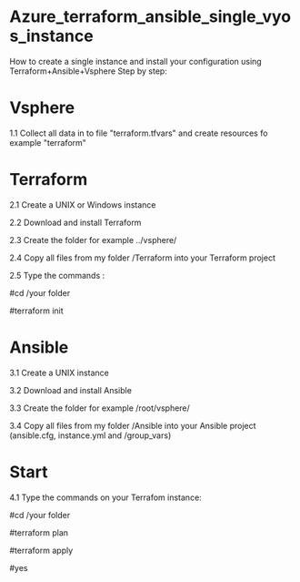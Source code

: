 # Azure_terraform_ansible_single_vyos_instance
How to create a single instance and install your configuration using Terraform+Ansible+Vsphere 
Step by step:
# Vsphere
1.1 Collect all data in to file "terraform.tfvars" and create resources fo example "terraform"
# Terraform
2.1 Create a UNIX or Windows instance

2.2 Download and install Terraform

2.3 Create the folder for example ../vsphere/

2.4 Copy all files from my folder /Terraform into your Terraform project

2.5 Type the commands :

   #cd /your folder
   
   #terraform init

# Ansible
3.1 Create a UNIX instance

3.2 Download and install Ansible

3.3 Create the folder for example /root/vsphere/

3.4 Copy all files from my folder /Ansible into your Ansible project (ansible.cfg, instance.yml and /group_vars)

# Start 
4.1 Type the commands on your Terrafom instance:
   
   #cd /your folder 

   #terraform plan  

   #terraform apply  
   
   #yes
